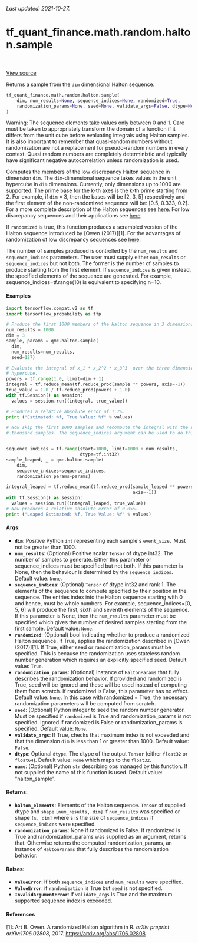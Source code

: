<!--
This file is generated by a tool. Do not edit directly.
For open-source contributions the docs will be updated automatically.
-->

*Last updated: 2021-10-27.*

<div itemscope itemtype="http://developers.google.com/ReferenceObject">
<meta itemprop="name" content="tf_quant_finance.math.random.halton.sample" />
<meta itemprop="path" content="Stable" />
</div>

# tf_quant_finance.math.random.halton.sample

<!-- Insert buttons and diff -->

<table class="tfo-notebook-buttons tfo-api" align="left">
</table>

<a target="_blank" href="https://github.com/google/tf-quant-finance/blob/master/tf_quant_finance/math/random_ops/halton/halton_impl.py">View source</a>



Returns a sample from the `dim` dimensional Halton sequence.

```python
tf_quant_finance.math.random.halton.sample(
    dim, num_results=None, sequence_indices=None, randomized=True,
    randomization_params=None, seed=None, validate_args=False, dtype=None, name=None
)
```



<!-- Placeholder for "Used in" -->

Warning: The sequence elements take values only between 0 and 1. Care must be
taken to appropriately transform the domain of a function if it differs from
the unit cube before evaluating integrals using Halton samples. It is also
important to remember that quasi-random numbers without randomization are not
a replacement for pseudo-random numbers in every context. Quasi random numbers
are completely deterministic and typically have significant negative
autocorrelation unless randomization is used.

Computes the members of the low discrepancy Halton sequence in dimension
`dim`. The `dim`-dimensional sequence takes values in the unit hypercube in
`dim` dimensions. Currently, only dimensions up to 1000 are supported. The
prime base for the k-th axes is the k-th prime starting from 2. For example,
if `dim` = 3, then the bases will be [2, 3, 5] respectively and the first
element of the non-randomized sequence will be: [0.5, 0.333, 0.2]. For a more
complete description of the Halton sequences see
[here](https://en.wikipedia.org/wiki/Halton_sequence). For low discrepancy
sequences and their applications see
[here](https://en.wikipedia.org/wiki/Low-discrepancy_sequence).

If `randomized` is true, this function produces a scrambled version of the
Halton sequence introduced by [Owen (2017)][1]. For the advantages of
randomization of low discrepancy sequences see [here](
https://en.wikipedia.org/wiki/Quasi-Monte_Carlo_method#Randomization_of_quasi-Monte_Carlo).

The number of samples produced is controlled by the `num_results` and
`sequence_indices` parameters. The user must supply either `num_results` or
`sequence_indices` but not both.
The former is the number of samples to produce starting from the first
element. If `sequence_indices` is given instead, the specified elements of
the sequence are generated. For example, sequence_indices=tf.range(10) is
equivalent to specifying n=10.

#### Examples

```python
import tensorflow.compat.v2 as tf
import tensorflow_probability as tfp

# Produce the first 1000 members of the Halton sequence in 3 dimensions.
num_results = 1000
dim = 3
sample, params = qmc.halton.sample(
  dim,
  num_results=num_results,
  seed=127)

# Evaluate the integral of x_1 * x_2^2 * x_3^3  over the three dimensional
# hypercube.
powers = tf.range(1.0, limit=dim + 1)
integral = tf.reduce_mean(tf.reduce_prod(sample ** powers, axis=-1))
true_value = 1.0 / tf.reduce_prod(powers + 1.0)
with tf.Session() as session:
  values = session.run((integral, true_value))

# Produces a relative absolute error of 1.7%.
print ("Estimated: %f, True Value: %f" % values)

# Now skip the first 1000 samples and recompute the integral with the next
# thousand samples. The sequence_indices argument can be used to do this.


sequence_indices = tf.range(start=1000, limit=1000 + num_results,
                            dtype=tf.int32)
sample_leaped, _ = qmc.halton.sample(
    dim,
    sequence_indices=sequence_indices,
    randomization_params=params)

integral_leaped = tf.reduce_mean(tf.reduce_prod(sample_leaped ** powers,
                                                axis=-1))
with tf.Session() as session:
  values = session.run((integral_leaped, true_value))
# Now produces a relative absolute error of 0.05%.
print ("Leaped Estimated: %f, True Value: %f" % values)
```

#### Args:


* <b>`dim`</b>: Positive Python `int` representing each sample's `event_size.` Must not
  be greater than 1000.
* <b>`num_results`</b>: (Optional) Positive scalar `Tensor` of dtype int32. The number
  of samples to generate. Either this parameter or sequence_indices must be
  specified but not both. If this parameter is None, then the behaviour is
  determined by the `sequence_indices`.
  Default value: `None`.
* <b>`sequence_indices`</b>: (Optional) `Tensor` of dtype int32 and rank 1. The
  elements of the sequence to compute specified by their position in the
  sequence. The entries index into the Halton sequence starting with 0 and
  hence, must be whole numbers. For example, sequence_indices=[0, 5, 6] will
  produce the first, sixth and seventh elements of the sequence. If this
  parameter is None, then the `num_results` parameter must be specified
  which gives the number of desired samples starting from the first sample.
  Default value: `None`.
* <b>`randomized`</b>: (Optional) bool indicating whether to produce a randomized
  Halton sequence. If True, applies the randomization described in [Owen
  (2017)][1]. If True, either seed or randomization_params must be
  specified. This is because the randomization uses stateless random number
  generation which requires an explicitly specified seed.
  Default value: `True`.
* <b>`randomization_params`</b>: (Optional) Instance of `HaltonParams` that fully
  describes the randomization behavior. If provided and randomized is True,
  seed will be ignored and these will be used instead of computing them from
  scratch. If randomized is False, this parameter has no effect.
  Default value: `None`. In this case with randomized = True, the necessary
    randomization parameters will be computed from scratch.
* <b>`seed`</b>: (Optional) Python integer to seed the random number generator. Must be
  specified if `randomized` is True and randomization_params is not
  specified. Ignored if randomized is False or randomization_params is
  specified.
  Default value: `None`.
* <b>`validate_args`</b>: If True, checks that maximum index is not exceeded and that
  the dimension `dim` is less than 1 or greater than 1000.
  Default value: `False`.
* <b>`dtype`</b>: Optional `dtype`. The dtype of the output `Tensor` (either `float32`
or `float64`).
  Default value: `None` which maps to the `float32`.
* <b>`name`</b>:  (Optional) Python `str` describing ops managed by this function. If
  not supplied the name of this function is used.
  Default value: "halton_sample".


#### Returns:


* <b>`halton_elements`</b>: Elements of the Halton sequence. `Tensor` of supplied dtype
  and `shape` `[num_results, dim]` if `num_results` was specified or shape
  `[s, dim]` where s is the size of `sequence_indices` if `sequence_indices`
  were specified.
* <b>`randomization_params`</b>: None if randomized is False. If randomized is True
  and randomization_params was supplied as an argument, returns that.
  Otherwise returns the computed randomization_params, an instance of
  `HaltonParams` that fully describes the randomization behavior.


#### Raises:


* <b>`ValueError`</b>: if both `sequence_indices` and `num_results` were specified.
* <b>`ValueError`</b>: if `randomization` is True but `seed` is not specified.
* <b>`InvalidArgumentError`</b>: if `validate_args` is True and the maximum supported
  sequence index is exceeded.

#### References

[1]: Art B. Owen. A randomized Halton algorithm in R. _arXiv preprint
     arXiv:1706.02808_, 2017. https://arxiv.org/abs/1706.02808